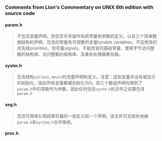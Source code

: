 ### Comments from Lion's Commemtary on UNIX 6th edition with source code

#### param.h
> 不包含变量声明，但包含许多操作系统常量和参数的定义，以及三个简单数据结构的声明。包含的常量有可调整的变量tunable variables、不应修改的优先级priorities、信号量signals、不能改变的基础常量、使用字节访问整数的结构体、访问整数的结构体、及某些处理器寄存器。

#### systm.h
> 包含结构`callout`, `mount`的完整声明和定义。注意：这些变量并没有被显示的初始化，因此所有变量都被初始化为0。前三个数组声明均用到了`param.h`中的常数作为参数，因此任何包含`systm.h`的文件之前要包含`param.h`

#### seg.h
> 包含可用来引用段寄存器的一些定义和一个声明。该文件可无损失地被`param.h`和`system.h`文件吸收。

#### proc.h
